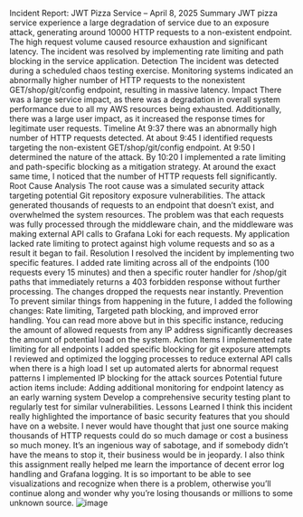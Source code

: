 Incident Report: JWT Pizza Service – April 8, 2025
Summary
JWT pizza service experience a large degradation of service due to an exposure attack, generating around 10000 HTTP requests to a non-existent endpoint. The high request volume caused resource exhaustion and significant latency. The incident was resolved by implementing rate limiting and path blocking in the service application.
Detection
The incident was detected during a scheduled chaos testing exercise. Monitoring systems indicated an abnormally higher number of HTTP requests to the nonexistent GET/shop/git/config endpoint, resulting in massive latency.
Impact
There was a large service impact, as there was a degradation in overall system performance due to all my AWS resources being exhausted. Additionally, there was a large user impact, as it increased the response times for legitimate user requests.
Timeline
At 9:37 there was an abnormally high number of HTTP requests detected.
At about 9:45 I identified requests targeting the non-existent GET/shop/git/config endpoint.
At 9:50 I determined the nature of the attack.
By 10:20 I implemented a rate limiting and path-specific blocking as a mitigation strategy.
At around the exact same time, I noticed that the number of HTTP requests fell significantly.
Root Cause Analysis
The root cause was a simulated security attack targeting potential Git repository exposure vulnerabilities. The attack generated thousands of requests to an endpoint that doesn’t exist, and overwhelmed the system resources. The problem was that each requests was fully processed through the middleware chain, and the middleware was making external API calls to Grafana Loki for each requests. My application lacked rate limiting to protect against high volume requests and so as a result it began to fail.
Resolution
I resolved the incident by implementing two specific features. I added rate limiting across all of the endpoints (100 requests every 15 minutes) and then a specific router handler for /shop/git paths that immediately returns a 403 forbidden response without further processing. The changes dropped the requests near instantly.
Prevention
To prevent similar things from happening in the future, I added the following changes: Rate limiting, Targeted path blocking, and improved error handling. You can read more above but in this specific instance, reducing the amount of allowed requests from any IP address significantly decreases the amount of potential load on the system.
Action Items
I implemented rate limiting for all endpoints
I added specific blocking for git exposure attempts
I reviewed and optimized the logging processes to reduce external API calls when there is a high load
I set up automated alerts for abnormal request patterns
I implemented IP blocking for the attack sources
Potential future action items include:
Adding additional monitoring for endpoint latency as an early warning system
Develop a comprehensive security testing plant to regularly test for similar vulnerabilities.
Lessons Learned
I think this incident really highlighted the importance of basic security features that you should have on a website. I never would have thought that just one source making thousands of HTTP requests could do so much damage or cost a business so much money. It’s an ingenious way of sabotage, and if somebody didn’t have the means to stop it, their business would be in jeopardy. I also think this assignment really helped me learn the importance of decent error log handling and Grafana logging. It is so important to be able to see visualizations and recognize when there is a problem, otherwise you’ll continue along and wonder why you’re losing thousands or millions to some unknown source.
![image](https://github.com/user-attachments/assets/dca29f6b-a15d-40bb-9d21-518657b9b2ea)
